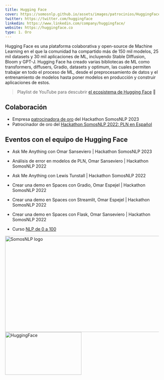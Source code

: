 ```yaml
---
title: Hugging Face
cover: https://somosnlp.github.io/assets/images/patrocinios/HuggingFace.svg
twitter: https://twitter.com/huggingface
linkedin: https://www.linkedin.com/company/huggingface/
website: https://huggingface.co
type: 1. Oro
---
```


Hugging Face es una plataforma colaborativa y open-source de Machine Learning en el que la comunidad ha compartido más de 150 mil modelos, 25 mil datasets y 30 mil aplicaciones de ML, incluyendo Stable DIffusion, Bloom y GPT-J. Hugging Face ha creado varias bibliotecas de ML como transformers, diffusers, Gradio, datasets y optimum, las cuales permiten trabajar en todo el proceso de ML, desde el preprocesamiento de datos y el entrenamiento de modelos hasta poner modelos en producción y construir aplicaciones de estos.

> Playlist de YouTube para descubrir [el ecosistema de Hugging Face](https://www.youtube.com/playlist?list=PLTA-KAy8nxaB-HA79tlOTRl496_XIlJta) 🤗

## Colaboración

- Empresa [patrocinadora de oro](https://somosnlp.org/blog/anuncio-patrocinios-2023) del Hackathon SomosNLP 2023
- Patrocinador de oro del [Hackathon SomosNLP 2022: PLN en Español](https://somosnlp.org/blog/hackathon-2022)

## Eventos con el equipo de Hugging Face

- Ask Me Anything con Omar Sanseviero | Hackathon SomosNLP 2023

- Análisis de error en modelos de PLN, Omar Sanseviero | Hackathon SomosNLP 2022

<EventSummary
    description="En esta charla, Omar explicará diferentes mecanismos para evaluar un modelo y encontrar errores. ¡La charla hablará sobre diferentes métricas, técnicas de depuración de transformadores, revisión de datos y más!"
    poster="https://somosnlp.github.io/assets/images/evento_omar.png"
    video="https://www.youtube.com/embed/jvhEra9mdPw"
    name="Omar Sanseviero"
    website="https://osanseviero.github.io/hackerllama/"
    twitter="https://twitter.com/osanseviero"
    linkedin="https://www.linkedin.com/in/omarsanseviero"
    github="https://github.com/osanseviero"
    bio="Omar es Ingeniero de Machine Learning con 7 años de experiencia. Trabaja en Hugging Face en el equipo Open Source democratizando el uso de ML. Anteriormente, Omar trabajó como Ingeniero de Software en Google en los equipos de Assistant y TensorFlow Graphics."
    hide_personal_info=True
/>

- Ask Me Anything con Lewis Tunstall | Hackathon SomosNLP 2022

<EventSummary
    description="Pregúntale lo que quieras a Lewis Tunstall, Ingeniero de ML en Hugging Face y Co-Autor del libro 'Natural Language Processing with Transformers' junto con Leandro von Werra y Thomas Wolf. Además, el host de este AMA será Manuel Romero, el mayor contribuidor del Model Hub de Hugging Face. Te resolverán todas tus dudas relacionadas con el libro de Lewis, el ecosistema de Hugging Face y el desarrollo tu proyecto. ¡No te pierdas esta oportunidad!"
    poster="https://somosnlp.github.io/assets/images/evento_ama_lewis.png"
    video="https://www.youtube.com/embed/RWIZj9puFX0"
    name="Lewis Tunstall"
    website="https://transformersbook.com/"
    twitter="https://twitter.com/_lewtun"
    linkedin="https://www.linkedin.com/in/lewis-tunstall"
    github="https://github.com/lewtun"
    bio="Lewis es Ingeniero de Machine Learning en el equipo de open-source de Hugging Face. Tiene varios años de experiencia construyendo aplicaciones de Machine Learning para startups y empresas en los dominios de NLP, análisis de datos topológicos y series temporales. Tiene un doctorado en física teórica y ha ocupado puestos de investigación en Australia, Estados Unidos y Suiza. Su trabajo actual se centra en el desarrollo de herramientas para la comunidad de NLP y en la formación de las personas para que las utilicen de forma eficaz."
    hide_personal_info=True
/>

- Crear una demo en Spaces con Gradio, Omar Espejel | Hackathon SomosNLP 2022

<EventSummary
    description=""
    poster=""
    video="https://www.youtube.com/embed/Q0t1bNoa0tI"
/>

- Crear una demo en Spaces con Streamlit, Omar Espejel | Hackathon SomosNLP 2022

<EventSummary
    description=""
    poster=""
    video="https://www.youtube.com/embed/u3ThC9u2-Uc"
/>

- Crear una demo en Spaces con Flask, Omar Sanseviero | Hackathon SomosNLP 2022

<EventSummary
    description=""
    poster=""
    video="https://www.youtube.com/embed/Uzag4TersA8"
/>

- Curso [NLP de 0 a 100](https://somosnlp.org/nlp-de-cero-a-cien)

<div class="flex justify-center">
    <a href="https://somosnlp.org/nlp-de-cero-a-cien" target="_blank">
        <img src="https://somosnlp.github.io/assets/images/nlp_de_cero_a_cien.jpeg" alt="SomosNLP logo" width="560" height="315" />
    </a>
</div>

<div class="flex justify-center">
    <img alt="HuggingFace" width="250" height="140" 
    src="https://somosnlp.github.io/assets/images/patrocinios/HuggingFace.svg" />
</div>
